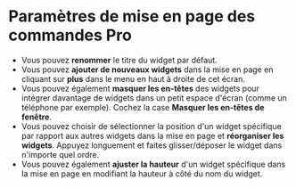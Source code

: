 # **Paramètres de mise en page des commandes Pro**

- Vous pouvez **renommer** le titre du widget par défaut.
- Vous pouvez **ajouter de nouveaux widgets** dans la mise en page en cliquant sur **plus** dans le menu en haut à droite de cet écran.
- Vous pouvez également **masquer les en-têtes** des widgets pour intégrer davantage de widgets dans un petit espace d'écran (comme un téléphone par exemple). Cochez la case **Masquer les en-têtes de fenêtre**.
- Vous pouvez choisir de sélectionner la position d'un widget spécifique par rapport aux autres widgets dans la mise en page et **réorganiser les widgets**. Appuyez longuement et faites glisser/déposer le widget dans n'importe quel ordre.
- Vous pouvez également **ajuster la hauteur** d'un widget spécifique dans la mise en page en modifiant la hauteur à côté du nom du widget.

